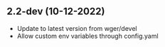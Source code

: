 
## 2.2-dev (10-12-2022)
- Update to latest version from wger/devel
- Allow custom env variables through config.yaml
